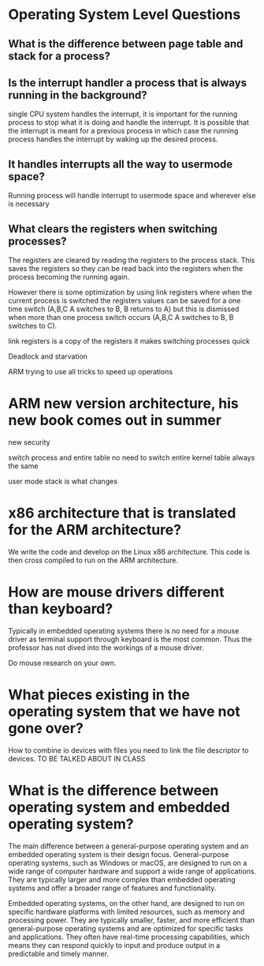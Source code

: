 # Operating System Level Questions

## What is the difference between page table and stack for a process?


## Is the interrupt handler a process that is always running in the background? 
single CPU system handles the interrupt, it is important for the running process to stop what it is doing and handle the interrupt. It is possible that the interrupt is meant for a previous process in which case the running process handles the interrupt by waking up the desired process.

## It handles interrupts all the way to usermode space? 
Running process will handle interrupt to usermode space and wherever else is necessary

## What clears the registers when switching processes? 
The registers are cleared by reading the registers to the process stack. This saves the registers so they can be read back into the registers when the process becoming the running again.

However there is some optimization by using link registers where when the current process is switched the registers values can be saved for a one time switch (A,B,C A switches to B, B returns to A) but this is dismissed when more than one process switch occurs (A,B,C A switches to B, B switches to C).

link registers is a copy of the registers it makes switching processes quick

Deadlock and starvation

ARM trying to use all tricks to speed up operations

# ARM new version architecture, his new book comes out in summer

new security

switch process and entire table no need to switch entire kernel table always the same

user mode stack is what changes


# x86 architecture that is translated for the ARM architecture?
We write the code and develop on the Linux x86 architecture. This code is then cross compiled to run on the ARM architecture.

# How are mouse drivers different than keyboard?
Typically in embedded operating systems there is no need for a mouse driver as terminal support through keyboard is the most common. Thus the professor has not dived into the workings of a mouse driver.

Do mouse research on your own.

# What pieces existing in the operating system that we have not gone over?
How to combine io devices with files you need to link the file descriptor to devices. TO BE TALKED ABOUT IN CLASS

# What is the difference between operating system and embedded operating system?
The main difference between a general-purpose operating system and an embedded operating system is their design focus. General-purpose operating systems, such as Windows or macOS, are designed to run on a wide range of computer hardware and support a wide range of applications. They are typically larger and more complex than embedded operating systems and offer a broader range of features and functionality.

Embedded operating systems, on the other hand, are designed to run on specific hardware platforms with limited resources, such as memory and processing power. They are typically smaller, faster, and more efficient than general-purpose operating systems and are optimized for specific tasks and applications. They often have real-time processing capabilities, which means they can respond quickly to input and produce output in a predictable and timely manner.

